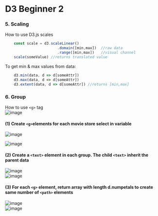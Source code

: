 # D3 Beginner 2

### 5. Scaling
How to use D3.js scales
```javascript
    const scale = d3.scaleLinear()
                        .domain([min,max])  //raw data
                        .range([min,max])   //visual channel
    scale(someValue) //returns translated value
```
    
To get min & max values from data:  
```javascript
    d3.min(data, d => d[someAttr])
    d3.max(data, d => d[someAttr])
    d3.extent(data, d => d[someAttr]) //returns [min,max]
```

### 6. Group
How to use ```<g>``` tag   
![image](https://user-images.githubusercontent.com/45458274/147407593-eb216196-cdef-42e5-b0d3-fabbe730fbba.png)   

#### (1) Create ```<g>```elements for each movie store select in variable  
![image](https://user-images.githubusercontent.com/45458274/147407644-bebc5491-d34b-4831-a790-b44ddcfd31c4.png)   

![image](https://user-images.githubusercontent.com/45458274/147407798-adcd6208-eecf-48b9-a62b-921dcc061efa.png)

#### (2) Create a ```<text>``` element in each group. The child ```<text>``` inherit the parent data  

![image](https://user-images.githubusercontent.com/45458274/147407839-97a52bfb-a525-4b47-8b2e-8a01c4471058.png)   
![image](https://user-images.githubusercontent.com/45458274/147407849-e83b4944-d03a-4a5b-9919-a4761ce915f9.png)    

#### (3) For each ```<g>``` element, return array with length d.numpetals to create same number of ```<path>``` elements   
![image](https://user-images.githubusercontent.com/45458274/147408188-1ae9dd70-35fb-48ff-b4af-2e938fa3cc68.png)   
![image](https://user-images.githubusercontent.com/45458274/147408195-e871d157-cb20-4f27-a66d-7a8eb92c4e37.png)

